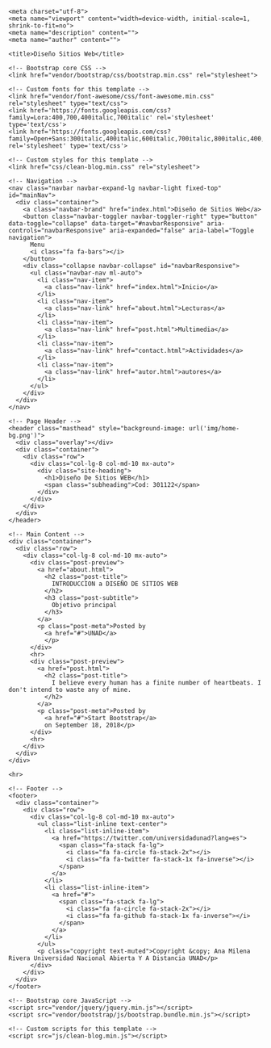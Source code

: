<!DOCTYPE html>
<html lang="en">

  <head>

    <meta charset="utf-8">
    <meta name="viewport" content="width=device-width, initial-scale=1, shrink-to-fit=no">
    <meta name="description" content="">
    <meta name="author" content="">

    <title>Diseño Sitios Web</title>

    <!-- Bootstrap core CSS -->
    <link href="vendor/bootstrap/css/bootstrap.min.css" rel="stylesheet">

    <!-- Custom fonts for this template -->
    <link href="vendor/font-awesome/css/font-awesome.min.css" rel="stylesheet" type="text/css">
    <link href='https://fonts.googleapis.com/css?family=Lora:400,700,400italic,700italic' rel='stylesheet' type='text/css'>
    <link href='https://fonts.googleapis.com/css?family=Open+Sans:300italic,400italic,600italic,700italic,800italic,400,300,600,700,800' rel='stylesheet' type='text/css'>

    <!-- Custom styles for this template -->
    <link href="css/clean-blog.min.css" rel="stylesheet">

  </head>

  <body>

    <!-- Navigation -->
    <nav class="navbar navbar-expand-lg navbar-light fixed-top" id="mainNav">
      <div class="container">
        <a class="navbar-brand" href="index.html">Diseño de Sitios Web</a>
        <button class="navbar-toggler navbar-toggler-right" type="button" data-toggle="collapse" data-target="#navbarResponsive" aria-controls="navbarResponsive" aria-expanded="false" aria-label="Toggle navigation">
          Menu
          <i class="fa fa-bars"></i>
        </button>
        <div class="collapse navbar-collapse" id="navbarResponsive">
          <ul class="navbar-nav ml-auto">
            <li class="nav-item">
              <a class="nav-link" href="index.html">Inicio</a>
            </li>
            <li class="nav-item">
              <a class="nav-link" href="about.html">Lecturas</a>
            </li>
            <li class="nav-item">
              <a class="nav-link" href="post.html">Multimedia</a>
            </li>
            <li class="nav-item">
              <a class="nav-link" href="contact.html">Actividades</a>
            </li>
            <li class="nav-item">
              <a class="nav-link" href="autor.html">autores</a>
            </li>
          </ul>
        </div>
      </div>
    </nav>

    <!-- Page Header -->
    <header class="masthead" style="background-image: url('img/home-bg.png')">
      <div class="overlay"></div>
      <div class="container">
        <div class="row">
          <div class="col-lg-8 col-md-10 mx-auto">
            <div class="site-heading">
              <h1>Diseño De Sitios WEB</h1>
              <span class="subheading">Cod: 301122</span>
            </div>
          </div>
        </div>
      </div>
    </header>

    <!-- Main Content -->
    <div class="container">
      <div class="row">
        <div class="col-lg-8 col-md-10 mx-auto">
          <div class="post-preview">
            <a href="about.html">
              <h2 class="post-title">
                INTRODUCCION a DISEÑO DE SITIOS WEB
              </h2>
              <h3 class="post-subtitle">
                Objetivo principal
              </h3>
            </a>
            <p class="post-meta">Posted by
              <a href="#">UNAD</a>
              </p>
          </div>
          <hr>
          <div class="post-preview">
            <a href="post.html">
              <h2 class="post-title">
                I believe every human has a finite number of heartbeats. I don't intend to waste any of mine.
              </h2>
            </a>
            <p class="post-meta">Posted by
              <a href="#">Start Bootstrap</a>
              on September 18, 2018</p>
          </div>
          <hr>
        </div>
      </div>
    </div>

    <hr>

    <!-- Footer -->
    <footer>
      <div class="container">
        <div class="row">
          <div class="col-lg-8 col-md-10 mx-auto">
            <ul class="list-inline text-center">
              <li class="list-inline-item">
                <a href="https://twitter.com/universidadunad?lang=es">
                  <span class="fa-stack fa-lg">
                    <i class="fa fa-circle fa-stack-2x"></i>
                    <i class="fa fa-twitter fa-stack-1x fa-inverse"></i>
                  </span>
                </a>
              </li>
              <li class="list-inline-item">
                <a href="#">
                  <span class="fa-stack fa-lg">
                    <i class="fa fa-circle fa-stack-2x"></i>
                    <i class="fa fa-github fa-stack-1x fa-inverse"></i>
                  </span>
                </a>
              </li>
            </ul>
            <p class="copyright text-muted">Copyright &copy; Ana Milena Rivera Universidad Nacional Abierta Y A Distancia UNAD</p>
          </div>
        </div>
      </div>
    </footer>

    <!-- Bootstrap core JavaScript -->
    <script src="vendor/jquery/jquery.min.js"></script>
    <script src="vendor/bootstrap/js/bootstrap.bundle.min.js"></script>

    <!-- Custom scripts for this template -->
    <script src="js/clean-blog.min.js"></script>

  </body>

</html>

